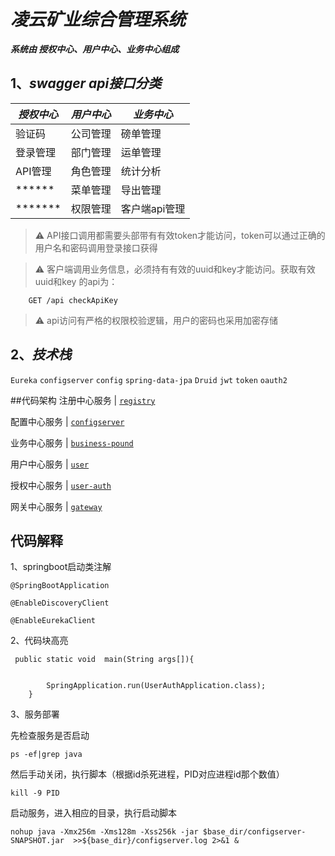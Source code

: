 # *凌云矿业综合管理系统* 
   __*系统由 授权中心、用户中心、业务中心组成*__

## 1、_swagger api接口分类_
 
 ***授权中心***    |  ***用户中心***  | ***业务中心***
 ---------- | -------- | ------  
 验证码      | 公司管理 | 磅单管理 
 登录管理      | 部门管理 | 运单管理 
 API管理      | 角色管理  |统计分析
  ******     |  菜单管理  | 导出管理  
  *******    |  权限管理  | 客户端api管理
 
 > ⚠️ API接口调用都需要头部带有有效token才能访问，token可以通过正确的用户名和密码调用登录接口获得
 
 > ⚠️ 客户端调用业务信息，必须持有有效的uuid和key才能访问。获取有效uuid和key 的api为：
 
        GET /api checkApiKey
 
 > ⚠️ api访问有严格的权限校验逻辑，用户的密码也采用加密存储

## 2、_技术栈_ 

`Eureka` `configserver` `config` `spring-data-jpa` `Druid` `jwt` `token` `oauth2`

##代码架构
注册中心服务      |  [ `registry`  ](registry/)

 配置中心服务    |    [`configserver`](configserver)
 
 业务中心服务    |     [ `business-pound` ](business-pound)
  
 用户中心服务    |   [`user`  ](user) 
  
 授权中心服务    |  [ `user-auth` ](user-auth)
  
 网关中心服务         |   [`gateway`  ](gateway)

## 代码解释
1、springboot启动类注解 

`@SpringBootApplication`

`@EnableDiscoveryClient`

`@EnableEurekaClient`

2、代码块高亮  
```
 public static void  main(String args[]){


        SpringApplication.run(UserAuthApplication.class);
    }
```  
3、服务部署

  先检查服务是否启动
  
  ```
  ps -ef|grep java 
  ```
  
  然后手动关闭，执行脚本（根据id杀死进程，PID对应进程id那个数值）
  ```
  kill -9 PID
  ```
  启动服务，进入相应的目录，执行启动脚本
  
  ```
  nohup java -Xmx256m -Xms128m -Xss256k -jar $base_dir/configserver-SNAPSHOT.jar  >>${base_dir}/configserver.log 2>&1 &
  ```
